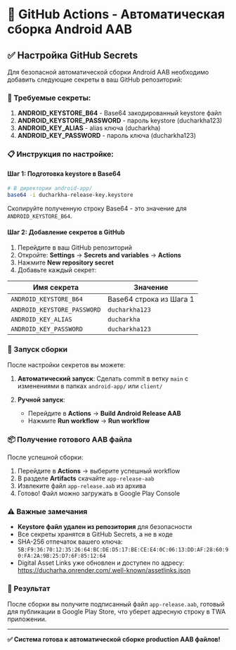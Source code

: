 # 🚀 GitHub Actions - Автоматическая сборка Android AAB

## ✅ Настройка GitHub Secrets

Для безопасной автоматической сборки Android AAB необходимо добавить следующие секреты в ваш GitHub репозиторий:

### 🔑 Требуемые секреты:

1. **ANDROID_KEYSTORE_B64** - Base64 закодированный keystore файл
2. **ANDROID_KEYSTORE_PASSWORD** - пароль keystore (ducharkha123)  
3. **ANDROID_KEY_ALIAS** - alias ключа (ducharkha)
4. **ANDROID_KEY_PASSWORD** - пароль ключа (ducharkha123)

### 📋 Инструкция по настройке:

#### Шаг 1: Подготовка keystore в Base64
```bash
# В директории android-app/
base64 -i ducharkha-release-key.keystore
```

Скопируйте полученную строку Base64 - это значение для `ANDROID_KEYSTORE_B64`.

#### Шаг 2: Добавление секретов в GitHub

1. Перейдите в ваш GitHub репозиторий
2. Откройте: **Settings** → **Secrets and variables** → **Actions**  
3. Нажмите **New repository secret**
4. Добавьте каждый секрет:

| Имя секрета | Значение |
|-------------|----------|
| `ANDROID_KEYSTORE_B64` | Base64 строка из Шага 1 |
| `ANDROID_KEYSTORE_PASSWORD` | `ducharkha123` |
| `ANDROID_KEY_ALIAS` | `ducharkha` |
| `ANDROID_KEY_PASSWORD` | `ducharkha123` |

### 🔨 Запуск сборки

После настройки секретов вы можете:

1. **Автоматический запуск**: Сделать commit в ветку `main` с изменениями в папках `android-app/` или `client/`

2. **Ручной запуск**:
   - Перейдите в **Actions** → **Build Android Release AAB**
   - Нажмите **Run workflow** → **Run workflow**

### 📦 Получение готового AAB файла

После успешной сборки:

1. Перейдите в **Actions** → выберите успешный workflow
2. В разделе **Artifacts** скачайте `app-release-aab`
3. Извлеките файл `app-release.aab` из архива
4. Готово! Файл можно загружать в Google Play Console

### ⚠️ Важные замечания

- **Keystore файл удален из репозитория** для безопасности
- Все секреты хранятся в GitHub Secrets, а не в коде
- SHA-256 отпечаток вашего ключа: `5B:F9:36:70:12:35:26:64:BC:DE:D5:17:BE:CE:E4:0C:06:13:DD:AF:28:60:90:FA:2A:9B:25:D7:6F:85:12:64`
- Digital Asset Links уже обновлен и доступен по адресу: https://ducharha.onrender.com/.well-known/assetlinks.json

### 🎯 Результат

После сборки вы получите подписанный файл `app-release.aab`, готовый для публикации в Google Play Store, что уберет адресную строку в TWA приложении.

---
**✅ Система готова к автоматической сборке production AAB файлов!**